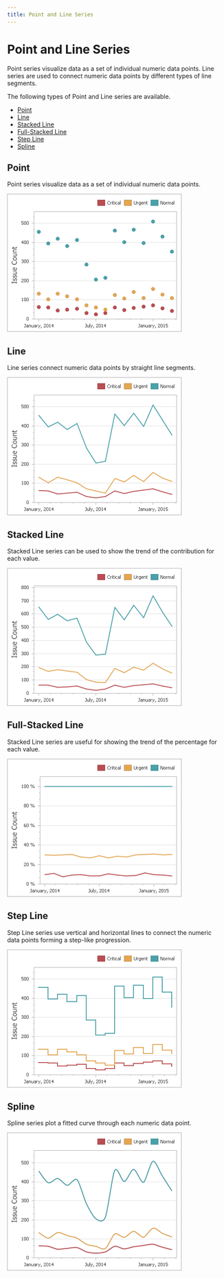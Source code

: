 ```yaml
---
title: Point and Line Series
---
```

# Point and Line Series
Point series visualize data as a set of individual numeric data points. Line series are used to connect numeric data points by different types of line segments.

The following types of Point and Line series are available.
* [Point](#point)
* [Line](#line)
* [Stacked Line](#stacked-line)
* [Full-Stacked Line](#full-stacked-line)
* [Step Line](#step-line)
* [Spline](#spline)

## <a name="point"/>Point
Point series visualize data as a set of individual numeric data points.

![PointSeries](../../../../../images/Img117745.png)

## <a name="line"/>Line
Line series connect numeric data points by straight line segments.

![LineSeries](../../../../../images/Img117746.png)

## <a name="stacked-line"/>Stacked Line
Stacked Line series can be used to show the trend of the contribution for each value.

![StackedLineSeries](../../../../../images/Img117747.png)

## <a name="full-stacked-line"/>Full-Stacked Line
Stacked Line series are useful for showing the trend of the percentage for each value.

![FullStackedLineSeries](../../../../../images/Img117748.png)

## <a name="step-line"/>Step Line
Step Line series use vertical and horizontal lines to connect the numeric data points forming a step-like progression.

![StepLineSeries](../../../../../images/Img117749.png)

## <a name="spline"/>Spline
Spline series plot a fitted curve through each numeric data point.

![SplineSeries](../../../../../images/Img117750.png)